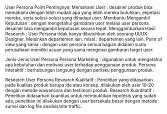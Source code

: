 User Persona
Point Pentingnya:
Memahami User : desainer produk bisa memahami dengan lebih mudah apa yang lebih mereka butuhkan, ekpetasi mereka, serta solusi-solusi yang dihadapi user.
Membantu Mengambil Keputusan : dengan mengetahui gambaran user melalui user persona.  desainer bisa mengambil keputusan secara tepat.
Menggambarkan Hasil Research : User Persona tidak hanya dibutuhkan oleh seorang UI/UX Designer. Melainkan departemen lain. misal : departemen yang lain.
Point of view yang sama : dengan user persona semua bagian didalam suatu perusahaan memiliki acuan yang sama mengenai gambaran target user.

Jenis-Jenis User Persona
Persona Marketing : digunakan untuk mengetahui apa kebutuhan dan motivasi user terhadap penggunaan produk.
Persona Interaktif : berhubungan langsung dengan perilaku penggunaan produk.

Research User Persona
Research Kualitatif : Penelitian yang didasarkan pada kualitas produk berupa ide atau konsep. dilakukan oleh user 10-20 dengan metode wawancara dan testimoni produk.
Research Kuantitatif : Penelitian didasarkan kuantitas untuk membuktikan hipotesis yang sudah ada, penelitian ini dilakukan dengan user bersekala besar dengan metode survei dan log file analisis/site traffic.
